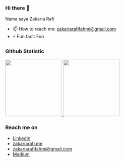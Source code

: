 ### Hi there 👋
Nama saya Zakaria Rafi

- 📫 How to reach me: zakariarafifahmi@gmail.com
- ⚡ Fun fact: Fun

### Github Statistic  
<p align="left">
<a href="https://github.com/zakariarafi">
  <img height="180em" src="https://github-readme-stats-eight-theta.vercel.app/api?username=penuliscode&show_icons=true&theme=algolia&include_all_commits=true&count_private=true"/>
  <img height="180em" src="https://github-readme-stats-eight-theta.vercel.app/api/top-langs/?username=penuliscode&layout=compact&layout=compact&theme=algolia"/>
</a>
</p>

### Reach me on
- <a href="https://www.linkedin.com/in/zakaria-rafi/">LinkedIn</a>   
- <a href="https://zakariarafi.me">zakariarafi.me</a>
- zakariarafifahmi@gmail.com
- <a href="https://medium.com/@zakariarafifahmi">Medium</a>

<!--
**zakariarafi/zakariarafi** is a ✨ _special_ ✨ repository because its `README.md` (this file) appears on your GitHub profile.

Here are some ideas to get you started:

- 🔭 I’m currently working on ...
- 🌱 I’m currently learning ...
- 👯 I’m looking to collaborate on ...
- 🤔 I’m looking for help with ...
- 💬 Ask me about ...
- 📫 How to reach me: ...
- 😄 Pronouns: ...
- ⚡ Fun fact: ...
-->

